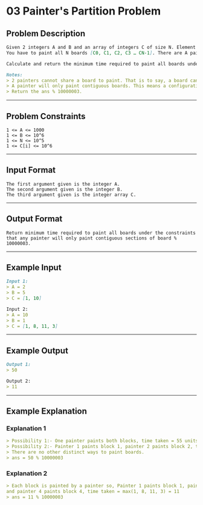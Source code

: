 # 03 Painter's Partition Problem

## Problem Description

```markdown
Given 2 integers A and B and an array of integers C of size N. Element C[i] represents the length of ith board.
You have to paint all N boards [C0, C1, C2, C3 … CN-1]. There are A painters available and each of them takes B units of time to paint 1 unit of the board.

Calculate and return the minimum time required to paint all boards under the constraints that any painter will only paint contiguous sections of the board.
```

```markdown
Notes:
> 2 painters cannot share a board to paint. That is to say, a board cannot be painted partially by one painter, and partially by another.
> A painter will only paint contiguous boards. This means a configuration where painter 1 paints boards 1 and 3 but not 2 is invalid.
> Return the ans % 10000003.
```

---
## Problem Constraints

```
1 <= A <= 1000
1 <= B <= 10^6
1 <= N <= 10^5
1 <= C[i] <= 10^6
```

---
## Input Format

```
The first argument given is the integer A.
The second argument given is the integer B.
The third argument given is the integer array C.
```

---
## Output Format

```
Return minimum time required to paint all boards under the constraints that any painter will only paint contiguous sections of board % 10000003.
```

---
## Example Input

```markdown
Input 1:
> A = 2
> B = 5
> C = [1, 10]

Input 2:
> A = 10
> B = 1
> C = [1, 8, 11, 3]
```

---
## Example Output

```markdown
Output 1:
> 50

Output 2:
> 11
```

---
## Example Explanation

### Explanation 1

```markdown
> Possibility 1:- One painter paints both blocks, time taken = 55 units.
> Possibility 2:- Painter 1 paints block 1, painter 2 paints block 2, time take = max(5, 50) = 50
> There are no other distinct ways to paint boards.
> ans = 50 % 10000003
```

### Explanation 2

```markdown
> Each block is painted by a painter so, Painter 1 paints block 1, painter 2 paints block 2, painter 3 paints block 3 
and painter 4 paints block 4, time taken = max(1, 8, 11, 3) = 11
> ans = 11 % 10000003
```